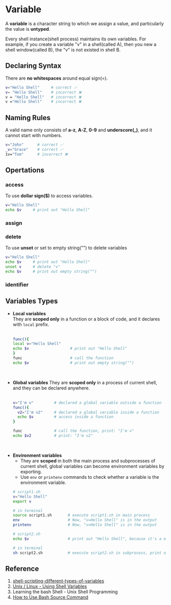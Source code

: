 # Variable
A **variable** is a character string to which we assign a value, and particularly the value is **untyped**. 

Every shell instance(shell process) maintains its own variables. For example, if you create a variable "v" in a shell(called A), then you new a shell window(called B), the "v" is not existed in shell B.

## Declaring Syntax
There are **no whitespaces** around equal sign(=).<br/>
```bash showLineNumbers
v="Hello Shell"     # correct ✅
v= "Hello Shell"    # incorrect ❌
v = "Hello Shell"   # incorrect ❌
v ="Hello Shell"    # incorrect ❌
```

## Naming Rules
A valid name only consists of **a-z**, **A-Z**, **0-9** and **underscore(_)**, and it cannot start with numbers.<br/>
```bash showLineNumbers
v="John"      # correct ✅
_v="Grace"    # correct ✅
1v="Tom"      # incorrect ❌
```

## Opertations
### access
To use **dollar sign($)** to access variables.
```bash showLineNumbers
v="Hello Shell"
echo $v     # print out "Hello Shell"
```
### assign
### delete
To use **unset** or set to empty string("") to delete variables
```bash showLineNumbers
v="Hello Shell"
echo $v     # print out "Hello Shell"
unset v     # delete "v"
echo $v     # print out empty string("")
```

### identifier


## Variables Types
- **Local variables**<br/>
They are **scoped only** in a function or a block of code, and it declares with `local` prefix.<br/><br/>
    ```bash showLineNumbers
    func(){
    local v="Hello Shell"
    echo $v                  # print out "Hello Shell"
    }
    func                     # call the function             
    echo $v                  # print out empty string("")
    ```
    
<br/>

- **Global variables**
They are **scoped only** in a process of current shell, and they can be declared anywhere.<br/><br/>
    ```bash showLineNumbers
    v="I'm v"         # declared a global variable outside a function
    func(){
      v2="I'm v2"     # declared a global variable inside a function
      echo $v         # access inside a function
    }
   
    func              # call the function, print: "I'm v"             
    echo $v2          # print: "I'm v2"
    ```
    
<br/>

- **Environment variables**
    - They are **scoped** in both the main process and subprocesses of current shell, global variables can become environment variables by exporting.
    - Use ` env ` or ` printenv ` commands to check whether a variable is the environment variable. 
    ```bash showLineNumbers
    # script1.sh
    v="Hello Shell"
    export v
    
    # in terminal
    source script1.sh       # execute script1.sh in main process
    env                     # Now, "v=Hello Shell" is in the output
    printenv                # Now, "v=Hello Shell" is in the output

    # script2.sh
    echo $v                 # print out "Hello Shell", because it's a environment variable, and visible
    
    # in terminal
    sh script2.sh           # execute script2.sh in subprocess, print out "v=Hello Shell"
    ```

## Reference
1. [shell-scripting-different-types-of-variables](https://www.geeksforgeeks.org/shell-scripting-different-types-of-variables/)
2. [Unix / Linux - Using Shell Variables](https://www.tutorialspoint.com/unix/unix-using-variables.htm)
3. Learning the bash Shell - Unix Shell Programming
4. [How to Use Bash Source Command](https://linuxhint.com/bash_source_example/)
